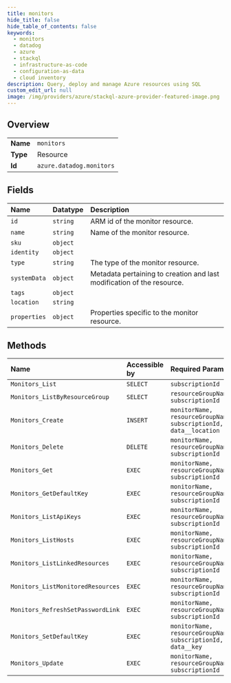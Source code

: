 ```yaml
---
title: monitors
hide_title: false
hide_table_of_contents: false
keywords:
  - monitors
  - datadog
  - azure    
  - stackql
  - infrastructure-as-code
  - configuration-as-data
  - cloud inventory
description: Query, deploy and manage Azure resources using SQL
custom_edit_url: null
image: /img/providers/azure/stackql-azure-provider-featured-image.png
---
```

  
    

## Overview
<table><tbody>
<tr><td><b>Name</b></td><td><code>monitors</code></td></tr>
<tr><td><b>Type</b></td><td>Resource</td></tr>
<tr><td><b>Id</b></td><td><code>azure.datadog.monitors</code></td></tr>
</tbody></table>

## Fields
| Name | Datatype | Description |
|:-----|:---------|:------------|
| `id` | `string` | ARM id of the monitor resource. |
| `name` | `string` | Name of the monitor resource. |
| `sku` | `object` |  |
| `identity` | `object` |  |
| `type` | `string` | The type of the monitor resource. |
| `systemData` | `object` | Metadata pertaining to creation and last modification of the resource. |
| `tags` | `object` |  |
| `location` | `string` |  |
| `properties` | `object` | Properties specific to the monitor resource. |
## Methods
| Name | Accessible by | Required Params |
|:-----|:--------------|:----------------|
| `Monitors_List` | `SELECT` | `subscriptionId` |
| `Monitors_ListByResourceGroup` | `SELECT` | `resourceGroupName, subscriptionId` |
| `Monitors_Create` | `INSERT` | `monitorName, resourceGroupName, subscriptionId, data__location` |
| `Monitors_Delete` | `DELETE` | `monitorName, resourceGroupName, subscriptionId` |
| `Monitors_Get` | `EXEC` | `monitorName, resourceGroupName, subscriptionId` |
| `Monitors_GetDefaultKey` | `EXEC` | `monitorName, resourceGroupName, subscriptionId` |
| `Monitors_ListApiKeys` | `EXEC` | `monitorName, resourceGroupName, subscriptionId` |
| `Monitors_ListHosts` | `EXEC` | `monitorName, resourceGroupName, subscriptionId` |
| `Monitors_ListLinkedResources` | `EXEC` | `monitorName, resourceGroupName, subscriptionId` |
| `Monitors_ListMonitoredResources` | `EXEC` | `monitorName, resourceGroupName, subscriptionId` |
| `Monitors_RefreshSetPasswordLink` | `EXEC` | `monitorName, resourceGroupName, subscriptionId` |
| `Monitors_SetDefaultKey` | `EXEC` | `monitorName, resourceGroupName, subscriptionId, data__key` |
| `Monitors_Update` | `EXEC` | `monitorName, resourceGroupName, subscriptionId` |
